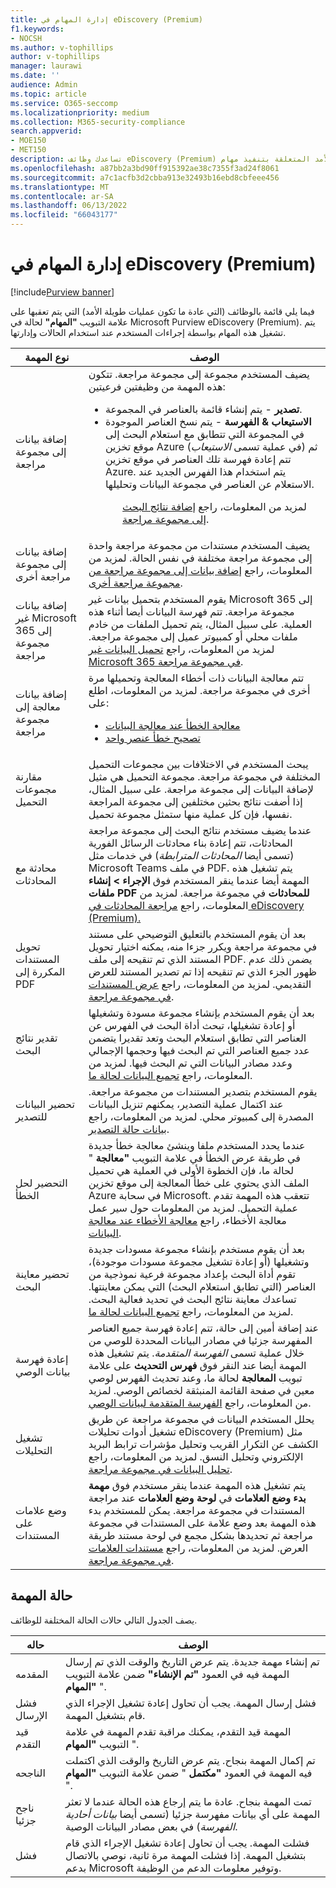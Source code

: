 ```yaml
---
title: إدارة المهام في eDiscovery (Premium)
f1.keywords:
- NOCSH
ms.author: v-tophillips
author: v-tophillips
manager: laurawi
ms.date: ''
audience: Admin
ms.topic: article
ms.service: O365-seccomp
ms.localizationpriority: medium
ms.collection: M365-security-compliance
search.appverid:
- MOE150
- MET150
description: تساعدك وظائف eDiscovery (Premium) على تعقب حالة العمليات طويلة الأمد المتعلقة بتنفيذ مهام eDiscovery (Premium) المختلفة.
ms.openlocfilehash: a87bb2a3bd90ff915392ae38c7355f3ad24f8061
ms.sourcegitcommit: a7c1acfb3d2cbba913e32493b16ebd8cbfeee456
ms.translationtype: MT
ms.contentlocale: ar-SA
ms.lasthandoff: 06/13/2022
ms.locfileid: "66043177"
---
```

# <a name="manage-jobs-in-ediscovery-premium"></a>إدارة المهام في eDiscovery (Premium)

[!include[Purview banner](../includes/purview-rebrand-banner.md)]

فيما يلي قائمة بالوظائف (التي عادة ما تكون عمليات طويلة الأمد) التي يتم تعقبها على علامة التبويب **"المهام"** لحالة في Microsoft Purview eDiscovery (Premium). يتم تشغيل هذه المهام بواسطة إجراءات المستخدم عند استخدام الحالات وإدارتها.

|نوع المهمة|الوصف|
|---|---|
|إضافة بيانات إلى مجموعة مراجعة|يضيف المستخدم مجموعة إلى مجموعة مراجعة. تتكون هذه المهمة من وظيفتين فرعيتين: <ul><li>**تصدير** - يتم إنشاء قائمة بالعناصر في المجموعة.</li><li>**الاستيعاب & الفهرسة** - يتم نسخ العناصر الموجودة في المجموعة التي تتطابق مع استعلام البحث إلى موقع تخزين Azure (في عملية تسمى *الاستيعاب*) ثم تتم إعادة فهرسة تلك العناصر في موقع تخزين Azure. يتم استخدام هذا الفهرس الجديد عند الاستعلام عن العناصر في مجموعة البيانات وتحليلها.</li><ul> <p> لمزيد من المعلومات، راجع [إضافة نتائج البحث إلى مجموعة مراجعة](add-data-to-review-set.md).|
|إضافة بيانات إلى مجموعة مراجعة أخرى|يضيف المستخدم مستندات من مجموعة مراجعة واحدة إلى مجموعة مراجعة مختلفة في نفس الحالة. لمزيد من المعلومات، راجع [إضافة بيانات إلى مجموعة مراجعة من مجموعة مراجعة أخرى](add-data-to-review-set-from-another-review-set.md).|
|إضافة بيانات غير Microsoft 365 إلى مجموعة مراجعة|يقوم المستخدم بتحميل بيانات غير Microsoft 365 إلى مجموعة مراجعة. تتم فهرسة البيانات أيضا أثناء هذه العملية. على سبيل المثال، يتم تحميل الملفات من خادم ملفات محلي أو كمبيوتر عميل إلى مجموعة مراجعة. لمزيد من المعلومات، راجع [تحميل البيانات غير Microsoft 365 في مجموعة مراجعة](load-non-office-365-data-into-a-review-set.md).|
|إضافة بيانات معالجة إلى مجموعة مراجعة|تتم معالجة البيانات ذات أخطاء المعالجة وتحميلها مرة أخرى في مجموعة مراجعة. لمزيد من المعلومات، اطلع على: <ul><li>[معالجة الخطأ عند معالجة البيانات](error-remediation-when-processing-data-in-advanced-ediscovery.md)</li><li>[تصحيح خطأ عنصر واحد](single-item-error-remediation.md)</li></ul>|
|مقارنة مجموعات التحميل|يبحث المستخدم في الاختلافات بين مجموعات التحميل المختلفة في مجموعة مراجعة. مجموعة التحميل هي مثيل لإضافة البيانات إلى مجموعة مراجعة. على سبيل المثال، إذا أضفت نتائج بحثين مختلفين إلى مجموعة المراجعة نفسها، فإن كل عملية منها ستمثل مجموعة تحميل.|
|محادثة مع المحادثات|عندما يضيف مستخدم نتائج البحث إلى مجموعة مراجعة المحادثات، تتم إعادة بناء محادثات الرسائل الفورية (تسمى أيضا *المحادثات المترابطة*) في خدمات مثل Microsoft Teams في ملف PDF. يتم تشغيل هذه المهمة أيضا عندما ينقر المستخدم فوق **الإجراء > إنشاء ملفات PDF للمحادثات** في مجموعة مراجعة. لمزيد من المعلومات، راجع [مراجعة المحادثات في eDiscovery (Premium).](conversation-review-sets.md)
|تحويل المستندات المكررة إلى PDF|بعد أن يقوم المستخدم بالتعليق التوضيحي على مستند في مجموعة مراجعة ويكرر جزءا منه، يمكنه اختيار تحويل المستند الذي تم تنقيحه إلى ملف PDF. يضمن ذلك عدم ظهور الجزء الذي تم تنقيحه إذا تم تصدير المستند للعرض التقديمي. لمزيد من المعلومات، راجع [عرض المستندات في مجموعة مراجعة](view-documents-in-review-set.md).|
|تقدير نتائج البحث|بعد أن يقوم المستخدم بإنشاء مجموعة مسودة وتشغيلها أو إعادة تشغيلها، تبحث أداة البحث في الفهرس عن العناصر التي تطابق استعلام البحث وتعد تقديرا يتضمن عدد جميع العناصر التي تم البحث فيها وحجمها الإجمالي وعدد مصادر البيانات التي تم البحث فيها.  لمزيد من المعلومات، راجع [تجميع البيانات لحالة ما](collecting-data-for-ediscovery.md).|
|تحضير البيانات للتصدير|يقوم المستخدم بتصدير المستندات من مجموعة مراجعة. عند اكتمال عملية التصدير، يمكنهم تنزيل البيانات المصدرة إلى كمبيوتر محلي. لمزيد من المعلومات، راجع [بيانات حالة التصدير](exporting-data-ediscover20.md).|
|التحضير لحل الخطأ|عندما يحدد المستخدم ملفا وينشئ معالجة خطأ جديدة في طريقة عرض الخطأ في علامة التبويب **"معالجة** " لحالة ما، فإن الخطوة الأولى في العملية هي تحميل الملف الذي يحتوي على خطأ المعالجة إلى موقع تخزين Azure في سحابة Microsoft. تتعقب هذه المهمة تقدم عملية التحميل. لمزيد من المعلومات حول سير عمل معالجة الأخطاء، راجع [معالجة الأخطاء عند معالجة البيانات](error-remediation-when-processing-data-in-advanced-ediscovery.md).|
|تحضير معاينة البحث|بعد أن يقوم مستخدم بإنشاء مجموعة مسودات جديدة وتشغيلها (أو إعادة تشغيل مجموعة مسودات موجودة)، تقوم أداة البحث بإعداد مجموعة فرعية نموذجية من العناصر (التي تطابق استعلام البحث) التي يمكن معاينتها. تساعدك معاينة نتائج البحث في تحديد فعالية البحث.  لمزيد من المعلومات، راجع [تجميع البيانات لحالة ما](collecting-data-for-ediscovery.md#view-search-results-and-statistics).|
|إعادة فهرسة بيانات الوصي|عند إضافة أمين إلى حالة، تتم إعادة فهرسة جميع العناصر المفهرسة جزئيا في مصادر البيانات المحددة للوصي من خلال عملية تسمى *الفهرسة المتقدمة*. يتم تشغيل هذه المهمة أيضا عند النقر فوق **فهرس التحديث** على علامة تبويب **المعالجة** لحالة ما، وعند تحديث الفهرس لوصي معين في صفحة القائمة المنبثقة لخصائص الوصي. لمزيد من المعلومات، راجع [الفهرسة المتقدمة لبيانات الوصي](indexing-custodian-data.md).
|تشغيل التحليلات|يحلل المستخدم البيانات في مجموعة مراجعة عن طريق تشغيل أدوات تحليلات eDiscovery (Premium) مثل الكشف عن التكرار القريب وتحليل مؤشرات ترابط البريد الإلكتروني وتحليل النسق. لمزيد من المعلومات، راجع [تحليل البيانات في مجموعة مراجعة](analyzing-data-in-review-set.md).|
|وضع علامات على المستندات|يتم تشغيل هذه المهمة عندما ينقر مستخدم فوق **مهمة بدء وضع العلامات** في **لوحة وضع العلامات** عند مراجعة المستندات في مجموعة مراجعة. يمكن للمستخدم بدء هذه المهمة بعد وضع علامة على المستندات في مجموعة مراجعة ثم تحديدها بشكل مجمع في لوحة مستند طريقة العرض. لمزيد من المعلومات، راجع [مستندات العلامات في مجموعة مراجعة](tagging-documents.md).|

## <a name="job-status"></a>حالة المهمة

يصف الجدول التالي حالات الحالة المختلفة للوظائف.

|حاله|الوصف|
|---|---|
|المقدمه|تم إنشاء مهمة جديدة.  يتم عرض التاريخ والوقت الذي تم إرسال المهمة فيه في العمود **"تم الإنشاء"** ضمن علامة التبويب **"المهام** ".|
|فشل الإرسال|فشل إرسال المهمة.  يجب أن تحاول إعادة تشغيل الإجراء الذي قام بتشغيل المهمة.|
|قيد التقدم|المهمة قيد التقدم، يمكنك مراقبة تقدم المهمة في علامة التبويب **"المهام** ".|
|الناجحه|تم إكمال المهمة بنجاح. يتم عرض التاريخ والوقت الذي اكتملت فيه المهمة في العمود **"مكتمل** " ضمن علامة التبويب **"المهام** ".|
|ناجح جزئيا|تمت المهمة بنجاح. عادة ما يتم إرجاع هذه الحالة عندما لا تعثر المهمة على أي بيانات مفهرسة جزئيا (تسمى أيضا *بيانات أحادية الفهرسة*) في بعض مصادر البيانات الوصية.|
|فشل|فشلت المهمة.  يجب أن تحاول إعادة تشغيل الإجراء الذي قام بتشغيل المهمة. إذا فشلت المهمة مرة ثانية، نوصي بالاتصال بدعم Microsoft وتوفير معلومات الدعم من الوظيفة.|
